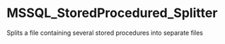 # MSSQL_StoredProcedured_Splitter
Splits a file containing several stored procedures into separate files
